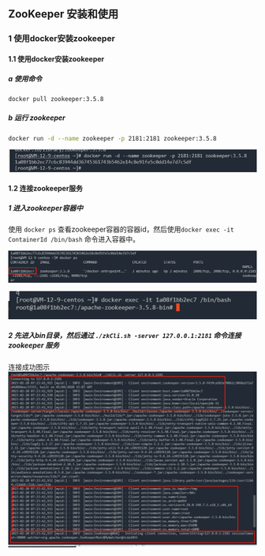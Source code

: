 ## ZooKeeper 安装和使用

### 1 使用docker安装zookeeper

#### 1.1 使用docker安装zookeeper

##### a 使用命令

```sh
docker pull zookeeper:3.5.8
```

##### b 运行 zookeeper

```sh
docker run -d --name zookeeper -p 2181:2181 zookeeper:3.5.8
```

![image-20230220151711989](media/images/image-20230220151711989.png)

#### 1.2 连接zookeeper服务

##### 1 进入zookeeper容器中

使用 `docker ps` 查看zookeeper容器的容器id，然后使用`docker exec -it ContainerId /bin/bash` 命令进入容器中。

![image-20230220151904021](media/images/image-20230220151904021.png)

![image-20230220152009920](media/images/image-20230220152009920.png)

##### 2 先进入bin目录，然后通过 `./zkCli.sh -server 127.0.0.1:2181` 命令连接 zookeeper 服务

 连接成功图示![image-20230220152417641](media/images/image-20230220152417641.png)



